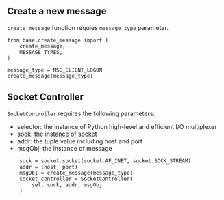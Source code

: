 ## Create a new message

`create_message` function requies `message_type` parameter.

```
from base.create_message import (
    create_message,
    MESSAGE_TYPES,
)

message_type = MSG_CLIENT_LOGON
create_message(message_type)
```

## Socket Controller

`SocketController` requires the following parameters:

- selector: the instance of Python high-level and efficient I/O multiplexer
- sock: the instance of socket
- addr: the tuple value including host and port
- msgObj: the instance of message

```
    sock = socket.socket(socket.AF_INET, socket.SOCK_STREAM)
    addr = (host, port)
    msgObj = create_message(message_type)
    socket_controller = SocketController(
        sel, sock, addr, msgObj
    )
```
